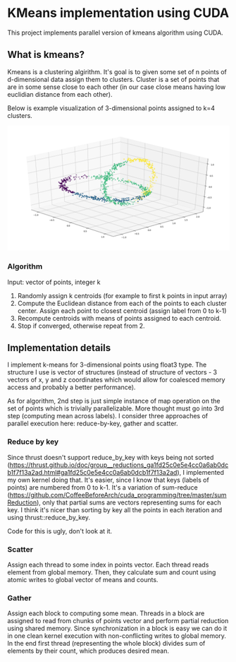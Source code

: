# KMeans implementation using CUDA

This project implements parallel version of kmeans algorithm using CUDA. 

## What is kmeans?
Kmeans is a clustering algirithm. It's goal is to given some set of n points of d-dimensional data assign them to clusters.
Cluster is a set of points that are in some sense close to each other (in our case close means having low euclidian distance from each other).

Below is example visualization of 3-dimensional points assigned to k=4 clusters.

![](kmeans_visualization.png)

### Algorithm
Input: vector of points, integer k
1. Randomly assign k centroids (for example to first k points in input array)
2. Compute the Euclidean distance from each of the points to each cluster center. Assign each point to closest centroid
(assign label from 0 to k-1)
3. Recompute centroids with means of points assigned to each centroid.
4. Stop if converged, otherwise repeat from 2.

## Implementation details

I implement k-means for 3-dimensional points using float3 type. The structure I use is vector of structures (instead of structure of vectors - 3 vectors of x, y and z coordinates which would allow for coalesced memory access and probably a better performance).

As for algorithm, 2nd step is just simple instance of map operation on the set of points which is trivially parallelizable.
More thought must go into 3rd step (computing mean across labels).
I consider three approaches of parallel execution here: reduce-by-key, gather and scatter.

### Reduce by key
Since thrust doesn't support reduce_by_key with keys being not sorted (https://thrust.github.io/doc/group__reductions_ga1fd25c0e5e4cc0a6ab0dcb1f7f13a2ad.html#ga1fd25c0e5e4cc0a6ab0dcb1f7f13a2ad),
I implemented my own kernel doing that. It's easier, since I know that keys (labels of points)
are numbered from 0 to k-1. It's a variation of sum-reduce (https://github.com/CoffeeBeforeArch/cuda_programming/tree/master/sumReduction),  only that partial sums are vectors representing sums for each key.  I think it's nicer than sorting by key all the points in each iteration and using thrust::reduce_by_key.

Code for this is ugly, don't look at it.

### Scatter
Assign each thread to some index in points vector. Each thread reads element from global memory.
Then, they calculate sum and count using atomic writes to global vector of means and counts.

### Gather
Assign each block to computing some mean. Threads in a block are assigned to read from chunks of points vector and perform partial reduction using shared memory.
Since synchronization in a block is easy we can do it in one clean kernel execution with non-conflicting writes to global memory.
In the end first thread (representing the whole block) divides sum of elements by their count, which produces desired mean.